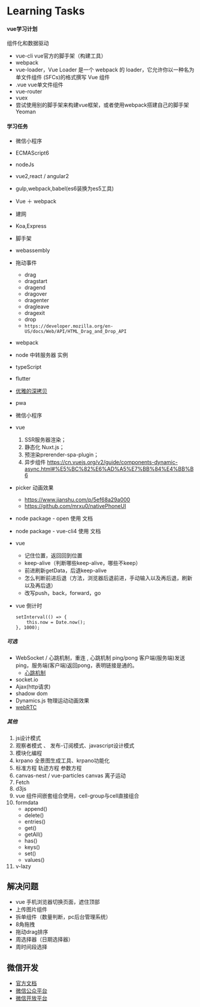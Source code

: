   # Learning Tasks

#### vue学习计划

组件化和数据驱动

* vue-cli vue官方的脚手架（构建工具）
* webpack
* vue-loader，Vue Loader 是一个 webpack 的 loader，它允许你以一种名为单文件组件 (SFCs)的格式撰写 Vue 组件
* .vue vue单文件组件
* vue-router
* vuex
* 尝试使用别的脚手架来构建vue框架，或者使用webpack搭建自己的脚手架 Yeoman


#### 学习任务
* 微信小程序
* ECMAScript6
* nodeJs
* vue2,react / angular2
* gulp,webpack,babel(es6装换为es5工具)
* Vue ＋ webpack
* 建网
* Koa,Express
* 脚手架

* webassembly
* 拖动事件
    - drag
    - dragstart
    - dragend
    - dragover
    - dragenter
    - dragleave
    - dragexit
    - drop
    - `https://developer.mozilla.org/en-US/docs/Web/API/HTML_Drag_and_Drop_API`

* webpack
* node 中转服务器 实例
* typeScript
* flutter
* [优雅的深拷贝](https://www.jianshu.com/p/f2b1b982dc5a)
* pwa
* 微信小程序
* vue
    1. SSR服务器渲染；
    2. 静态化 Nuxt.js；
    3. 预渲染prerender-spa-plugin；
    4. 异步组件 https://cn.vuejs.org/v2/guide/components-dynamic-async.html#%E5%BC%82%E6%AD%A5%E7%BB%84%E4%BB%B6
* picker 动画效果
    - https://www.jianshu.com/p/5ef68a29a000
    - https://github.com/mrxu0/nativePhoneUI

* node package - open 使用 文档
* node package - vue-cli4 使用 文档
* vue
    - 记住位置，返回回到位置
    - keep-alive（判断哪些keep-alive，哪些不keep）
    - 前进刷新getData，后退keep-alive
    - 怎么判断前进后退（方法，浏览器后退前进，手动输入以及再后退，刷新以及再后退）
    - 改写push，back，forward，go
* vue 倒计时
    ```
    setInterval(() => {
        this.now = Date.now();
    }, 1000);
    ```

##### 可选
* WebSocket / 心跳机制，重连 , 心跳机制 ping/pong  客户端(服务端)发送ping，服务端(客户端)返回pong，表明链接是通的。
    - [心跳机制](https://www.cnblogs.com/tugenhua0707/p/8648044.html)
* socket.io
* Ajax(http请求)
* shadow dom
* Dynamics.js 物理运动动画效果
* [webRTC](https://developer.mozilla.org/zh-CN/docs/Web/API/WebRTC_API)

##### 其他
1. js设计模式
2. 观察者模式 、 发布-订阅模式、javascript设计模式
3. 模块化编程
4. krpano 全景图生成工具、krpano功能化
5. 标准方程 轨迹方程 参数方程
6. canvas-nest / vue-particles  canvas 离子运动
7. Fetch
8. d3js
9. vue 组件间嵌套组合使用，cell-group与cell直接组合
10. formdata
    - append()
    - delete()
    - entries()
    - get()
    - getAll()
    - has()
    - keys()
    - set()
    - values()
11. v-lazy


## 解决问题

* vue 手机浏览器切换页面，遮住顶部
* 上传图片组件
* 拆单组件（数量判断，pc后台管理系统）
* 8角拖拽
* 拖动drag排序
* 周选择器（日期选择器）
* 周时间段选择



## 微信开发

* [官方文档](https://developers.weixin.qq.com/doc/)
* [微信公众平台](https://mp.weixin.qq.com/)
* [微信开放平台](https://open.weixin.qq.com/)

